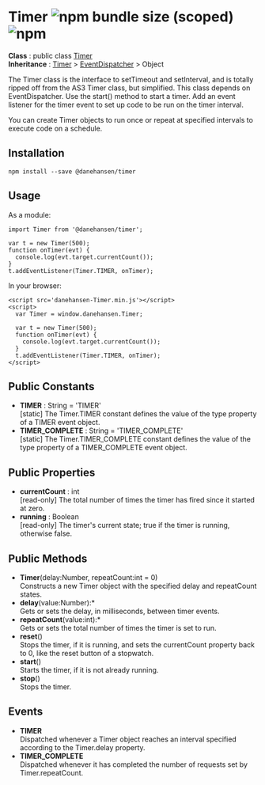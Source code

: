 # Timer ![npm bundle size (scoped)](https://img.shields.io/bundlephobia/minzip/@danehansen/timer.svg) ![npm](https://img.shields.io/npm/dt/@danehansen/timer.svg)

**Class** : public class [Timer](https://github.com/danehansen/Timer)  
**Inheritance** : [Timer](https://github.com/danehansen/Timer) > [EventDispatcher](https://github.com/danehansen/EventDispatcher) > Object

The Timer class is the interface to setTimeout and setInterval, and is totally ripped off from the AS3 Timer class, but simplified. This class depends on EventDispatcher. Use the start() method to start a timer. Add an event listener for the timer event to set up code to be run on the timer interval.

You can create Timer objects to run once or repeat at specified intervals to execute code on a schedule.

## Installation

`npm install --save @danehansen/timer`

## Usage

As a module:

    import Timer from '@danehansen/timer';

    var t = new Timer(500);
    function onTimer(evt) {
      console.log(evt.target.currentCount());
    }
    t.addEventListener(Timer.TIMER, onTimer);

In your browser:

    <script src='danehansen-Timer.min.js'></script>
    <script>
      var Timer = window.danehansen.Timer;

      var t = new Timer(500);
      function onTimer(evt) {
        console.log(evt.target.currentCount());
      }
      t.addEventListener(Timer.TIMER, onTimer);
    </script>

## Public Constants

- **TIMER** : String = 'TIMER'  
  [static] The Timer.TIMER constant defines the value of the type property of a TIMER event object.
- **TIMER_COMPLETE** : String = 'TIMER_COMPLETE'  
  [static] The Timer.TIMER_COMPLETE constant defines the value of the type property of a TIMER_COMPLETE event object.

## Public Properties

- **currentCount** : int  
  [read-only] The total number of times the timer has fired since it started at zero.
- **running** : Boolean  
  [read-only] The timer's current state; true if the timer is running, otherwise false.

## Public Methods

- **Timer**(delay:Number, repeatCount:int = 0)  
  Constructs a new Timer object with the specified delay and repeatCount states.
- **delay**(value:Number):\*  
  Gets or sets the delay, in milliseconds, between timer events.
- **repeatCount**(value:int):\*  
  Gets or sets the total number of times the timer is set to run.
- **reset**()  
  Stops the timer, if it is running, and sets the currentCount property back to 0, like the reset button of a stopwatch.
- **start**()  
  Starts the timer, if it is not already running.
- **stop**()  
  Stops the timer.

## Events

- **TIMER**  
  Dispatched whenever a Timer object reaches an interval specified according to the Timer.delay property.
- **TIMER_COMPLETE**  
  Dispatched whenever it has completed the number of requests set by Timer.repeatCount.
